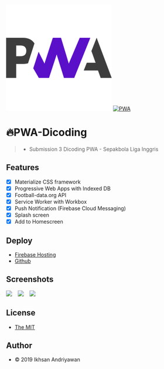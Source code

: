 [![PWA](https://raw.githubusercontent.com/github/explore/80688e429a7d4ef2fca1e82350fe8e3517d3494d/topics/pwa/pwa.png)](https://github.com/ikhsan13/) [![PWA](https://www.dicoding.com/blog/wp-content/uploads/2017/10/dicoding-logo-square.png)](https://github.com/ikhsan13/)
# 🔥PWA-Dicoding
> * Submission 3 Dicoding PWA - Sepakbola Liga Inggris

## Features
- [x] Materialize CSS framework
- [x] Progressive Web Apps with Indexed DB
- [x] Football-data.org API
- [x] Service Worker with Workbox
- [x] Push Notification (Firebase Cloud Messaging)
- [x] Splash screen
- [x] Add to Homescreen

## Deploy
* [Firebase Hosting](https://submission-3-32d55.firebaseapp.com)
* [Github]()

## Screenshots

<img src="https://github.com/muhrahmatullah/Dicoding-Football-Club/blob/master/screenshots/home.png"
width="256">&nbsp;&nbsp;&nbsp;
<img src="https://github.com/muhrahmatullah/Dicoding-Football-Club/blob/master/screenshots/search.png"
width="256">&nbsp;&nbsp;&nbsp;
<img src="https://github.com/muhrahmatullah/Dicoding-Football-Club/blob/master/screenshots/detail.png"
width="256">&nbsp;&nbsp;&nbsp;

## License
* [The MIT](https://github.com/ikhsan13/Dicoding-PWA/master/LICENSE)

## Author
* © 2019 Ikhsan Andriyawan
